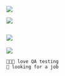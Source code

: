 ![](https://github.com/glazovanastasia/glazovanastasia/assets/127899807/1cfc89ce-edb7-4152-b1df-b52d1de892f3)

![](https://komarev.com/ghpvc/?username=glazovanastasia&style=plastic&color=BADBAD)

![](https://github-readme-stats.vercel.app/api?username=glazovanastasia&hide=stars&show_icons=true&theme=solarized-light&border_radius=16&hide_rank=true)
---
[![](https://readme-typing-svg.herokuapp.com?font=Regular+400+at+48px&pause=1000&color=36BCF7A4&width=435&lines=About+me)](https://git.io/typing-svg)

    👩🏼‍💻 love QA testing
    🐣 looking for a job

